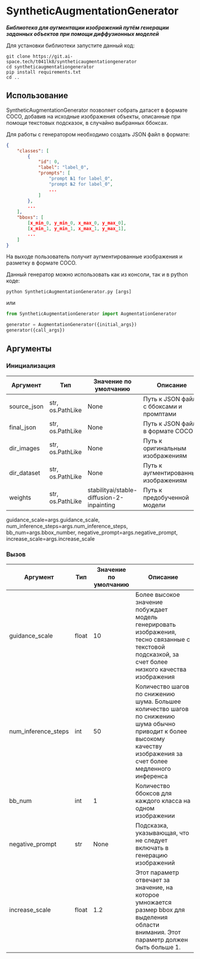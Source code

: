 # SyntheticAugmentationGenerator
**_Библиотека для аугментации изображений путём генерации заданных объектов при помощи диффузионных моделей_**

Для установки библиотеки запустите данный код:
```console
git clone https://git.ai-space.tech/t041lk8/syntheticaugmentationgenerator
cd syntheticaugmentationgenerator
pip install requirements.txt
cd ..
```

## Использование
SyntheticAugmentationGenerator позволяет собрать датасет в формате COCO, добавив на исходные изображения объекты, описанные при помощи текстовых подсказок, в случайно выбранных ббоксах.

Для работы с генератором необходимо создать JSON файл в формате:
```json
{
    "classes": [
        {
            "id": 0,
            "label": "label_0",
            "prompts": [
                "prompt №1 for label_0",
                "prompt №2 for label_0",
                ...
            ]
        },
        ...
    ],
    "bboxs": [
        [x_min_0, y_min_0, x_max_0, y_max_0],
        [x_min_1, y_min_1, x_max_1, y_max_1],
        ...
    ]
}
```
На выходе пользователь получит аугментированные изображения и разметку в формате COCO.

Данный генератор можно использовать как из консоли, так и в python коде:
```console
python SyntheticAugmentationGenerator.py [args]
```
или
```python
from SyntheticAugmentationGenerator import AugmentationGenerator

generator = AugmentationGenerator({initial_args})
generator({call_args})
```

## Аргументы
### Инициализация
|Аргумент|Тип|Значение по умолчанию|Описание|
|-|-|-|-|
|source_json|str, os.PathLike|None|Путь к JSON файлу с ббоксами и промптами|
|final_json|str, os.PathLike|None|Путь к JSON файлу в формате COCO|
|dir_images|str, os.PathLike|None|Путь к оригинальным изображениям|
|dir_dataset|str, os.PathLike|None|Путь к аугментированным изображениям|
|weights|str, os.PathLike|stabilityai/stable-diffusion-2-inpainting|Путь к предобученной модели|

guidance_scale=args.guidance_scale, num_inference_steps=args.num_inference_steps, bb_num=args.bbox_number, negative_prompt=args.negative_prompt, increase_scale=args.increase_scale
### Вызов
|Аргумент|Тип|Значение по умолчанию|Описание|
|-|-|-|-|
|guidance_scale|float|10|Более высокое значение побуждает модель генерировать изображения, тесно связанные с текстовой подсказкой, за счет более низкого качества изображения|
|num_inference_steps|int|50|Количество шагов по снижению шума. Большее количество шагов по снижению шума обычно приводит к более высокому качеству изображения за счет более медленного инференса|
|bb_num|int|1|Количество ббоксов для каждого класса на одном изображении|
|negative_prompt|str|None|Подсказка, указывающая, что не следует включать в генерацию изображений|
|increase_scale|float|1.2|Этот параметр отвечает за значение, на которое умножается размер bbox для выделения области внимания. Этот параметр должен быть больше 1.|